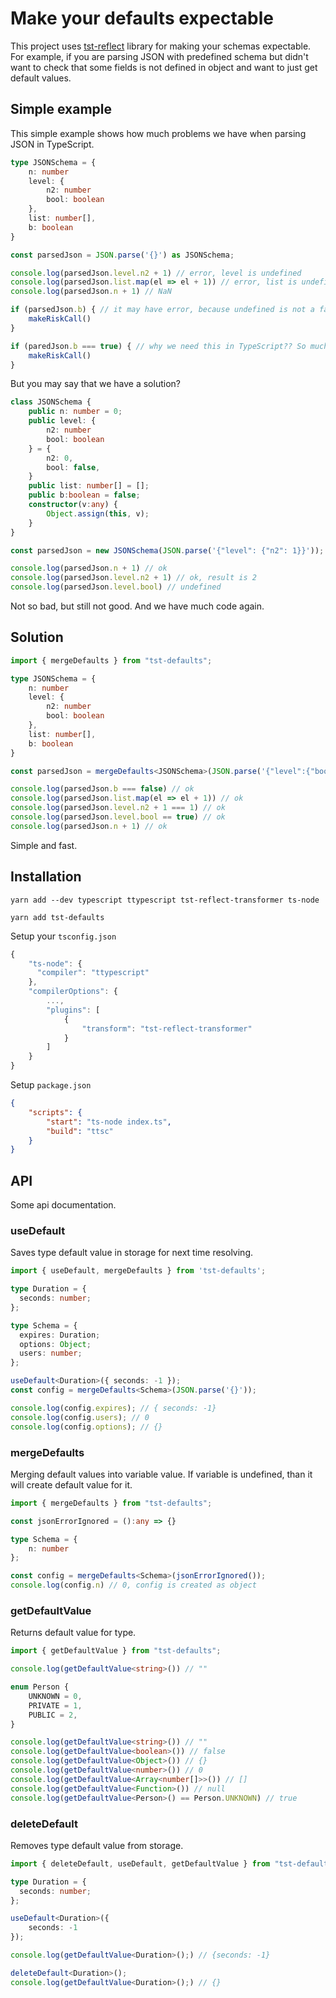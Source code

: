 # Make your defaults expectable

This project uses [tst-reflect](https://github.com/Hookyns/tst-reflect) library for making your schemas expectable. For example, if you are parsing JSON with predefined schema but didn't want to check that some fields is not defined in object and want to just get default values.

## Simple example

This simple example shows how much problems we have when parsing JSON in TypeScript.

```ts
type JSONSchema = {
    n: number
    level: {
        n2: number
        bool: boolean
    },
    list: number[],
    b: boolean
}

const parsedJson = JSON.parse('{}') as JSONSchema;

console.log(parsedJson.level.n2 + 1) // error, level is undefined
console.log(parsedJson.list.map(el => el + 1)) // error, list is undefined and has no method map
console.log(parsedJson.n + 1) // NaN

if (parsedJson.b) { // it may have error, because undefined is not a false 
    makeRiskCall()
}

if (paredJson.b === true) { // why we need this in TypeScript?? So much code...
    makeRiskCall()
}

```

But you may say that we have a solution?

```ts
class JSONSchema {
    public n: number = 0;
    public level: {
        n2: number
        bool: boolean
    } = {
        n2: 0,
        bool: false,
    }
    public list: number[] = [];
    public b:boolean = false;
    constructor(v:any) {
        Object.assign(this, v);
    }
}

const parsedJson = new JSONSchema(JSON.parse('{"level": {"n2": 1}}'));

console.log(parsedJson.n + 1) // ok
console.log(parsedJson.level.n2 + 1) // ok, result is 2
console.log(parsedJson.level.bool) // undefined
```

Not so bad, but still not good. And we have much code again.

## Solution

```ts
import { mergeDefaults } from "tst-defaults";

type JSONSchema = {
    n: number
    level: {
        n2: number
        bool: boolean
    },
    list: number[],
    b: boolean
}

const parsedJson = mergeDefaults<JSONSchema>(JSON.parse('{"level":{"bool":true}}'));

console.log(parsedJson.b === false) // ok
console.log(parsedJson.list.map(el => el + 1)) // ok
console.log(parsedJson.level.n2 + 1 === 1) // ok
console.log(parsedJson.level.bool == true) // ok
console.log(parsedJson.n + 1) // ok
```

Simple and fast.

## Installation

```shell
yarn add --dev typescript ttypescript tst-reflect-transformer ts-node
```

```shell
yarn add tst-defaults
```

Setup your `tsconfig.json`

```js
{
    "ts-node": {
      "compiler": "ttypescript"
    },
    "compilerOptions": {
        ...,
        "plugins": [
            {
                "transform": "tst-reflect-transformer"
            }
        ]
    }
}
```

Setup `package.json`

```json
{
    "scripts": {
        "start": "ts-node index.ts",
        "build": "ttsc"
    }
}
```

## API

Some api documentation.

### useDefault

Saves type default value in storage for next time resolving.

```ts
import { useDefault, mergeDefaults } from 'tst-defaults';

type Duration = {
  seconds: number;
};

type Schema = {
  expires: Duration;
  options: Object;
  users: number;
};

useDefault<Duration>({ seconds: -1 });
const config = mergeDefaults<Schema>(JSON.parse('{}'));

console.log(config.expires); // { seconds: -1}
console.log(config.users); // 0
console.log(config.options); // {}
```

### mergeDefaults

Merging default values into variable value. If variable is undefined, than it will create default value for it.

```ts
import { mergeDefaults } from "tst-defaults";

const jsonErrorIgnored = ():any => {}

type Schema = {
    n: number
};

const config = mergeDefaults<Schema>(jsonErrorIgnored());
console.log(config.n) // 0, config is created as object
```

### getDefaultValue

Returns default value for type.

```ts
import { getDefaultValue } from "tst-defaults";

console.log(getDefaultValue<string>()) // ""

enum Person {
    UNKNOWN = 0,
    PRIVATE = 1,
    PUBLIC = 2,
}

console.log(getDefaultValue<string>()) // ""
console.log(getDefaultValue<boolean>()) // false
console.log(getDefaultValue<Object>()) // {}
console.log(getDefaultValue<number>()) // 0
console.log(getDefaultValue<Array<number[]>>()) // []
console.log(getDefaultValue<Function>()) // null
console.log(getDefaultValue<Person>() == Person.UNKNOWN) // true
```

### deleteDefault

Removes type default value from storage.

```ts
import { deleteDefault, useDefault, getDefaultValue } from "tst-defaults";

type Duration = {
  seconds: number;
};

useDefault<Duration>({
    seconds: -1
});

console.log(getDefaultValue<Duration>();) // {seconds: -1}

deleteDefault<Duration>();
console.log(getDefaultValue<Duration>();) // {}

```